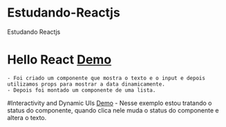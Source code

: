 # Estudando-Reactjs
Estudando Reactjs

# Hello React [Demo](http://codepen.io/hjdesigner/pen/kXKpoL)
	- Foi criado um componente que mostra o texto e o input e depois utilizamos props para mostrar a data dinamicamente.
	- Depois foi montado um componente de uma lista.	
#Interactivity and Dynamic UIs [Demo](http://codepen.io/hjdesigner/pen/YWoJgB)
	- Nesse exemplo estou tratando o status do componente, quando clica nele muda o status do componente e altera o texto.